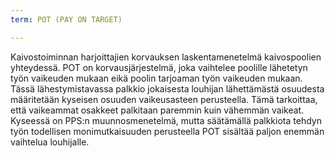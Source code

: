 ```yaml
---
term: POT (PAY ON TARGET)

---
```

Kaivostoiminnan harjoittajien korvauksen laskentamenetelmä kaivospoolien yhteydessä. POT on korvausjärjestelmä, joka vaihtelee poolille lähetetyn työn vaikeuden mukaan eikä poolin tarjoaman työn vaikeuden mukaan. Tässä lähestymistavassa palkkio jokaisesta louhijan lähettämästä osuudesta määritetään kyseisen osuuden vaikeusasteen perusteella. Tämä tarkoittaa, että vaikeammat osakkeet palkitaan paremmin kuin vähemmän vaikeat. Kyseessä on PPS:n muunnosmenetelmä, mutta säätämällä palkkiota tehdyn työn todellisen monimutkaisuuden perusteella POT sisältää paljon enemmän vaihtelua louhijalle.